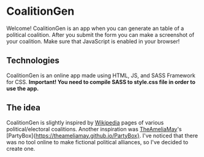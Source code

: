 # CoalitionGen

Welcome! CoalitionGen is an app when you can generate an table of a political coalition. After you submit the form you can make a screenshot of your coalition. 
Make sure that JavaScript is enabled in your browser!

## Technologies

CoalitionGen is an online app made using HTML, JS, and SASS Framework for CSS.
**Important! You need to compile SASS to style.css file in order to use the app.**

## The idea


CoalitionGen is slightly inspired by [Wikipedia](https://www.wikipedia.org/) pages of various political/electoral coalitions. Another inspiration was [TheAmeliaMay](https://github.com/TheAmeliaMay)'s [PartyBox]{https://theameliamay.github.io/PartyBox}. I've noticed that there was no tool online to make fictional political alliances, so I've decided to create one.
